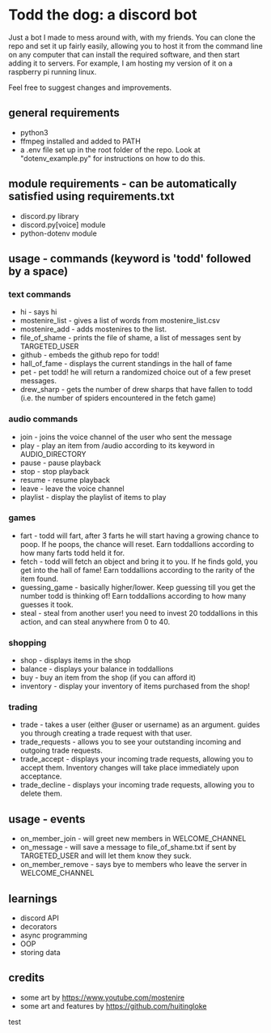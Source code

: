 # Todd the dog: a discord bot
Just a bot I made to mess around with, with my friends. You can clone the repo and set it up fairly easily, allowing you to host it from the command line on any computer that can install the required software, and then start adding it to servers. For example, I am hosting my version of it on a raspberry pi running linux.

Feel free to suggest changes and improvements.

## general requirements
- python3
- ffmpeg installed and added to PATH
- a .env file set up in the root folder of the repo. Look at "dotenv_example.py" for instructions on how to do this.

## module requirements - can be automatically satisfied using requirements.txt
- discord.py library 
- discord.py[voice] module
- python-dotenv module

## usage - commands (keyword is 'todd' followed by a space)
### text commands
- hi - says hi
- mostenire_list - gives a list of words from mostenire_list.csv
- mostenire_add - adds mostenires to the list.
- file_of_shame - prints the file of shame, a list of messages sent by TARGETED_USER
- github - embeds the github repo for todd!
- hall_of_fame - displays the current standings in the hall of fame
- pet - pet todd! he will return a randomized choice out of a few preset messages.
- drew_sharp - gets the number of drew sharps that have fallen to todd (i.e. the number of spiders encountered in the fetch game)

### audio commands
- join - joins the voice channel of the user who sent the message
- play - play an item from /audio according to its keyword in AUDIO_DIRECTORY
- pause - pause playback
- stop - stop playback
- resume - resume playback
- leave - leave the voice channel
- playlist - display the playlist of items to play

### games
- fart - todd will fart, after 3 farts he will start having a growing chance to poop. If he poops, the chance will reset. Earn toddallions according to how many farts todd held it for.
- fetch - todd will fetch an object and bring it to you. If he finds gold, you get into the hall of fame! Earn toddallions according to the rarity of the item found.
- guessing_game - basically higher/lower. Keep guessing till you get the number todd is thinking of! Earn toddallions according to how many guesses it took.
- steal - steal from another user! you need to invest 20 toddallions in this action, and can steal anywhere from 0 to 40.

### shopping
- shop - displays items in the shop
- balance - displays your balance in toddallions
- buy - buy an item from the shop (if you can afford it)
- inventory - display your inventory of items purchased from the shop!

### trading
- trade - takes a user (either @user or username) as an argument. guides you through creating a trade request with that user.
- trade_requests - allows you to see your outstanding incoming and outgoing trade requests.
- trade_accept - displays your incoming trade requests, allowing you to accept them. Inventory changes will take place immediately upon acceptance.
- trade_decline - displays your incoming trade requests, allowing you to delete them.

## usage - events
- on_member_join - will greet new members in WELCOME_CHANNEL
- on_message - will save a message to file_of_shame.txt if sent by TARGETED_USER and will let them know they suck.
- on_member_remove - says bye to members who leave the server in WELCOME_CHANNEL

## learnings
- discord API
- decorators
- async programming
- OOP
- storing data

## credits
- some art by https://www.youtube.com/mostenire
- some art and features by https://github.com/huitingloke

test